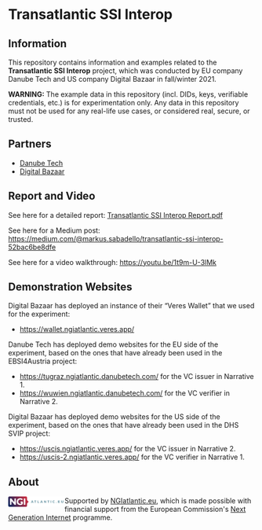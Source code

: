 # Transatlantic SSI Interop

## Information

This repository contains information and examples related to the **Transatlantic SSI Interop** project, which was conducted by EU company Danube Tech and US company Digital Bazaar in fall/winter 2021.

**WARNING:** The example data in this repository (incl. DIDs, keys, verifiable credentials, etc.) is for experimentation only. Any data in this repository must not be used for any real-life use cases, or considered real, secure, or trusted.

## Partners

* [Danube Tech](https://danubetech.com/)
* [Digital Bazaar](https://digitalbazaar.com/)

## Report and Video

See here for a detailed report: [Transatlantic SSI Interop Report.pdf](./Transatlantic%20SSI%20Interop%20Report.pdf)

See here for a Medium post: https://medium.com/@markus.sabadello/transatlantic-ssi-interop-52bac6be8dfe

See here for a video walkthrough: https://youtu.be/1t9m-U-3lMk

## Demonstration Websites

Digital Bazaar has deployed an instance of their “Veres Wallet” that we used for the experiment:
* https://wallet.ngiatlantic.veres.app/

Danube Tech has deployed demo websites for the EU side of the experiment, based on the ones that have already been used in the EBSI4Austria project:
* https://tugraz.ngiatlantic.danubetech.com/ for the VC issuer in Narrative 1.
* https://wuwien.ngiatlantic.danubetech.com/ for the VC verifier in Narrative 2.

Digital Bazaar has deployed demo websites for the US side of the experiment, based on the ones that have already been used in the DHS SVIP project:
* https://uscis.ngiatlantic.veres.app/ for the VC issuer in Narrative 2.
* https://uscis-2.ngiatlantic.veres.app/ for the VC verifier in Narrative 1.

## About

<img align="left" src="https://raw.githubusercontent.com/danubetech/transatlantic-ssi-interop/main/docs/logo-ngiatlantic.png" width="115">

Supported by [NGIatlantic.eu](https://ngiatlantic.eu/), which is made possible with financial support from the European Commission's [Next Generation Internet](https://ngi.eu/) programme.
